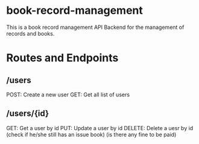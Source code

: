 # book-record-management

This is a book record management API Backend for the management of records and books.

# Routes and Endpoints


## /users

POST: Create a new user
GET: Get all list of users



## /users/{id}

GET: Get a user by id
PUT: Update a user by id
DELETE: Delete a uesr by id (check if he/she still has an issue book) (is there any fine to be paid)
